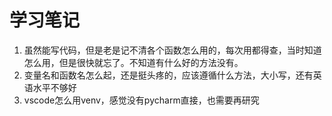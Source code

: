 # 学习笔记

1. 虽然能写代码，但是老是记不清各个函数怎么用的，每次用都得查，当时知道怎么用，但是很快就忘了。不知道有什么好的方法没有。
2. 变量名和函数名怎么起，还是挺头疼的，应该遵循什么方法，大小写，还有英语水平不够好
3. vscode怎么用venv，感觉没有pycharm直接，也需要再研究

